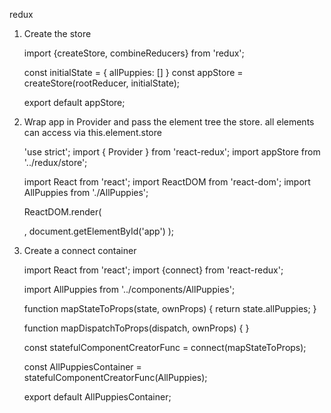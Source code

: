 redux

1. Create the store

      import {createStore, combineReducers} from 'redux';

      const initialState = {
        allPuppies: []
      }
      const appStore = createStore(rootReducer, initialState);

      export default appStore;

2. Wrap app in Provider and pass the element tree the store.
all elements can access via this.element.store

      'use strict';
      import { Provider } from 'react-redux';
      import appStore from '../redux/store';

      import React from 'react';
      import ReactDOM from 'react-dom';
      import AllPuppies from './AllPuppies';

      ReactDOM.render(
        <Provider store={appStore} >
          <div className="container flexbox-container">
            <div className="jumbotron">
              <AllPuppies />
            </div>
          </div>
        </Provider>,
        document.getElementById('app')
      );

3. Create a connect container

      import React from 'react';
      import {connect} from 'react-redux';

      import AllPuppies from '../components/AllPuppies';


      function mapStateToProps(state, ownProps) {
        return state.allPuppies;
      }

      function mapDispatchToProps(dispatch, ownProps) {
      }

      const statefulComponentCreatorFunc = connect(mapStateToProps);

      const AllPuppiesContainer = statefulComponentCreatorFunc(AllPuppies);

      export default AllPuppiesContainer;